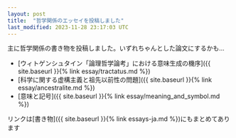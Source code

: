 ```yaml
---
layout: post
title:  "哲学関係のエッセイを投稿しました"
last_modified: 2023-11-28 23:17:03 UTC
---
```


主に哲学関係の書き物を投稿しました。いずれちゃんとした論文にするかも...

- [ウィトゲンシュタイン「論理哲学論考」における意味生成の機序]({{ site.baseurl }}{% link essay/tractatus.md %})
- [科学に関する虚構主義と祖先以前性の問題]({{ site.baseurl }}{% link essay/ancestralite.md %})
- [意味と記号]({{ site.baseurl }}{% link essay/meaning_and_symbol.md %})

リンクは[書き物]({{ site.baseurl }}{% link essays-ja.md %})にもまとめてあります